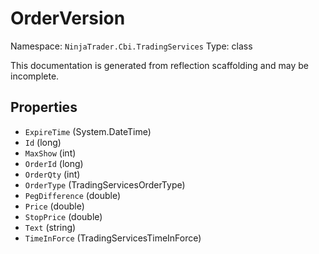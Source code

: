 # OrderVersion

Namespace: `NinjaTrader.Cbi.TradingServices`
Type: class

This documentation is generated from reflection scaffolding and may be incomplete.

## Properties
- `ExpireTime` (System.DateTime)
- `Id` (long)
- `MaxShow` (int)
- `OrderId` (long)
- `OrderQty` (int)
- `OrderType` (TradingServicesOrderType)
- `PegDifference` (double)
- `Price` (double)
- `StopPrice` (double)
- `Text` (string)
- `TimeInForce` (TradingServicesTimeInForce)
